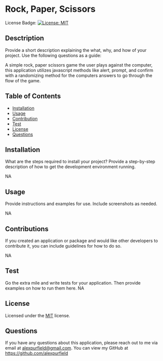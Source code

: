 # Rock, Paper, Scissors

  License Badge:
  [![License: MIT](https://img.shields.io/badge/License-MIT-yellow.svg)](https://opensource.org/licenses/MIT)
  

  ## Desctription
  Provide a short description explaining the what, why, and how of your project. Use the following questions as a guide:

  A simple rock, paper scissors game the user plays against the computer, this application utilizes javascript methods like alert, prompt, and confirm with a randomizing method for the computers answers to go through the flow of the game.

  ## Table of Contents
  * [Installation](#Installation)
  * [Usage](#Usage)
  * [Contribution](#Contributions)
  * [Test](#Test)
  * [License](#License)
  * [Questions](#Questions)

  ## Installation
  What are the steps required to install your project? Provide a step-by-step description of how to get the development environment running.

  NA

  ## Usage
  Provide instructions and examples for use. Include screenshots as needed.

  NA

  ## Contributions
  If you created an application or package and would like other developers to contribute it, you can include guidelines for how to do so. 

  NA

  ## Test
  Go the extra mile and write tests for your application. Then provide examples on how to run them here.
  NA

  ## License
  
  Licensed under the [MIT](https://opensource.org/licenses/MIT) license. 


  ## Questions

  If you have any questions about this application, please reach out to me via email at alexpurfield@gmail.com. You can view my GitHub at https://github.com/alexpurfield